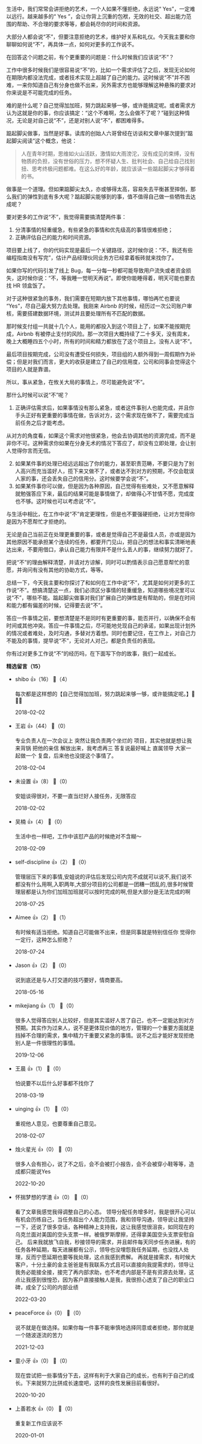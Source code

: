 生活中，我们常常会讲拒绝的艺术，一个人如果不懂拒绝，永远说“ Yes”，一定难以远行。越来越多的“ Yes ”，会让你背上沉重的包袱，无效的社交、超出能力范围的帮助、不合理的要求等等，都会耗尽你的时间和资源。

大部分人都会说“不”，但要注意拒绝的艺术，维护好关系和礼仪。今天我主要和你聊聊如何说“不”，再具体一点，如何对更多的工作说不。

在回答这个问题之前，有个更重要的问题是：什么时候我们应该说“不”？

工作中很多时候我们是很容易说“不”的，比如一个需求评估了之后，发现无论如何在期限内都没法完成，或者技术实现上超越了自己的能力。这时候说“不”并不困难，一来你知道自己有分身也做不出来，另外需求方也能够理解这种悬殊的要求对你来说是不可能完成的任务。

难的是什么呢？自己觉得加加班，努力跳起来够一够，或许能搞定呢。或者需求方认为这就是你的事，你应该搞定：“这个不难啊，怎么会做不了呢？”碰到这种情况，无论是对自己说“不”，还是对别人说“不”，都困难得多。

踮起脚尖做事，当然是好事。读库的创始人六哥曾经在访谈和文章中屡次提到“踮起脚尖阅读”这个概念，他说：

> 人在青年时期，思维如火山活跃，激情如大雨滂沱，没有成见的束缚，没有物质的负担，没有世俗的压力，想不怀疑人生、批判社会、自己给自己找别扭、思考终极问题都难。在这么好的年龄，就应该读一些踮起脚尖才够得着的书。

做事是一个道理。但如果踮脚尖太久，亦或够得太高，容易失去平衡甚至摔倒，那么我们的弹性到底有多大呢？踮起脚尖能够到的事，值不值得自己做一些牺牲去达成呢？

要对更多的工作说“不”，我觉得需要搞清楚两件事：

1. 分清事情的轻重缓急，有些紧急的事情和优先级高的事情很难拒绝；
2. 正确评估自己的能力和时间资源。

项目要上线了，你的代码实现是最后一个关键路径，这时候你说：“不，我还有些编程指南没有写完”，估计产品经理伙同业务方已经拿着板砖就来找你了。

如果你写的代码引发了线上 Bug，每一分每一秒都可能导致用户流失或者资金损失，这时候你说：“不，等我睡一觉明天再说”。即使你能睡得着，明天可能也要去找 HR 领盒饭了。

对于这种很紧急的事务，我们需要在短期内放下其他事情，哪怕再忙也要说 “Yes”，尽自己最大努力去处理。我刚来 Airbnb 的时候，经历过一次公司账户审核，需要搭建数据环境，测试并且要处理所有不匹配的数据。

那时候支付组一共就十几个人，能用的都投入到这个项目上了，如果不能按期完成，Airbnb 有被停止支付的风险。那一次项目大概持续了二十多天，没有周末，晚上大概睡四五个小时，所有的时间和精力都放在了这个项目上。没有人说“不”。

最后项目按期完成，公司没有遭受任何损失，项目组的人额外得到一周假期作为补偿；但是对我们而言，更大的收获是建立了自己的信用度，公司和同事会觉得这个项目的人就是靠谱。

所以，事从紧急，在攸关大局的事情上，尽可能避免说“不”。

那什么时候可以说“不”呢？

1. 正确评估需求后，如果事情没有那么紧急，或者这件事别人也能完成，并且你手头正好有更重要的事情在做，告诉对方，这个需求现在做不了，需要完成当前任务之后才能考虑。

从对方的角度看，如果这个需求对他很紧急，他会去协调其他的资源完成，而不是非你不可。这种需求你如果在分身无术的情况下答应了，却没有立即处理，会让别人觉得你言而无信。

2. 如果某件事的处理已经远远超出了你的能力，甚至职责范畴，不要只是为了别人高兴而充当滥好人，揽下来又做不了，或者达不到对方的预期，不仅会耽误人家的事，还会丢失自己的信用分。这时候要学会说“不”。
3. 如果某件事你可以做，但是因为各种原因，自己觉得有些难处，又不愿意解释就勉强答应下来，最后的结果可能是事情做了，却做得心不甘情不愿，完成度也不够。这时候也可以考虑说“不”。

与生活中相比，在工作中说“不”肯定更理性，但是也不要强硬拒绝，让对方觉得你是因为不愿帮忙才拒绝的。

无论是自己当前正在处理更重要的事，或者是觉得自己不是最佳人员，亦或是因为其他原因不能承担某个连续的任务，都要开门见山，把自己的想法和事实清晰地表达出来，不要用借口，承认自己能力有限并不是什么丢人的事，继续努力就好了。

把说“不”的理由解释清楚，并请对方谅解，同时可以酌情表示自己愿意帮忙的意愿，并询问有没有其他的协助方式，等等。

总结一下，今天我主要和你探讨了和如何在工作中说“不”，尤其是如何对更多的工作说“不”。想搞清楚这一点，我们必须区分事情的轻重缓急，知道哪些境况里可以说“不”，哪些不能。踮起脚尖做事对我们扩展自己的弹性是有帮助的，但是在时间和能力都有偏差的时候，记得要去说“不”。

答应一件事情之前，要想清楚是不是同时有更重要的事，能否并行，以确保不会有时间或其他冲突。答应一件事情之后，尽可能地兑现自己的承诺，如果出现计划外的情况或者难处，及时沟通，多替对方着想。同时也要记住，在工作上，对自己力不能及的事情，提早说“不”，无论对人对己，都是负责任的表现。

你有过对更多工作说“不”的经历吗，在下面写下你的故事，我们一起成长。
<div><strong>精选留言（15）</strong></div><ul>
<li><span>shibo</span> 👍（16） 💬（4）<p>每次都是这样想的【自己觉得加加班，努力跳起来够一够，或许能搞定呢。】🤣🤣🤣</p>2018-02-02</li><br/><li><span>王岩</span> 👍（44） 💬（0）<p>专业负责人在一次会议上 突然让我负责两个坐烂的 项目，其实他就是想让我来背锅 把他的亲信 解放出来，我考虑再三 答复说最好喊上 直属领导 大家一起做一个 复盘，后来他也没提这个事情了。</p>2018-02-04</li><br/><li><span>未设置</span> 👍（8） 💬（0）<p>安姐谈得很对，不要一直当烂好人接任务，无限答应</p>2018-02-02</li><br/><li><span>吴楠</span> 👍（4） 💬（0）<p>生活中也一样吧，工作中该怼产品的时候绝对不含糊～</p>2018-02-09</li><br/><li><span>self-discipline</span> 👍（2） 💬（0）<p>管理层压下来的事情,安姐说的评估后发现公司内完不成就可以说不,我们说不都没有什么用啊,入职两年,大部分项目的公司都是一团糟一团乱的,很多时候管理层都是认为你们加班加班就可以按时完成的啊,但是大部分是无法完成的啊</p>2018-07-25</li><br/><li><span>Aimee</span> 👍（2） 💬（1）<p>有时候有适当拒绝。知道自己可能做不出来，但是同事就是特别信任你 觉得你一定行，这种怎么拒绝？</p>2018-07-24</li><br/><li><span>Jason</span> 👍（2） 💬（0）<p>说到底还是与人打交道的技巧要好，情商要高。</p>2018-05-16</li><br/><li><span>mikejiang</span> 👍（1） 💬（0）<p>很多人觉得答应别人比较好，但是其实滥好人苦了自己，也不一定能达到对方预期。其实作为过来人，说不是更体现价值的地方，管理的一个重要方面就是挡掉不合理的需求，集中精力干重要又紧急的事情。说不之后才能好发现拒绝别人是一件很理性的事情。</p>2019-12-06</li><br/><li><span>王晨</span> 👍（1） 💬（0）<p>怕说要不以后什么好事都不找你了</p>2018-03-19</li><br/><li><span>uinging</span> 👍（1） 💬（0）<p>重视他人意见，也要尊重自己意见。</p>2018-02-07</li><br/><li><span>烛火星光</span> 👍（0） 💬（0）<p>很多人会有担心，说了不之后，会不会被打小报告，会不会被穿小鞋等等，造成都只能说Yes</p>2022-10-20</li><br/><li><span>怀揣梦想的学渣</span> 👍（0） 💬（0）<p>看了文章我感觉我得调整自己的心态。
领导分配任务增多时，我是很开心可以有机会历练自己，当任务超出个人能力范围，我和领导沟通，领导说让我坚持一下，还说了很多空话，各种精神上支持我，这让我感觉很沮丧，如同现在的乌克兰面对美国的空头支票一样。被俄罗斯摩擦，还得拿美国空头支票安慰自己。
后来我就放飞自我，秒接领导的需求，并且邮件每天同步任务进展，有的任务各种延期，每天进展都有公示，领导也没埋怨我任务延期，也没找人处理，反而宁愿延期也要等我处理，这点我感到费解。
再就是接需求，有时候大客户，十分土豪的金主爸爸是有我联系方式且可以直接向我提需求的，领导让我务必能接全接，接完了再内部求助，也不考虑内部是不是有资源去处理，这点让我感到很惶恐，因为客户直接接触人是我，我很担心透支了自己的职业口碑，成全了公司的内部业绩</p>2022-03-20</li><br/><li><span>peaceForce</span> 👍（0） 💬（0）<p>说不就是在做选择。如果你每一件事不能审慎地选择同意或者拒绝，那你就是一个随波逐流的苦力</p>2021-12-03</li><br/><li><span>童小牙</span> 👍（0） 💬（0）<p>现在尝试把一些事情分下去，这样有利于大家自己的成长，也有利于自己的成长。下来就努力比拼成长速度吧，这样的良性发展目前看很好。</p>2020-10-20</li><br/><li><span>上善若水</span> 👍（0） 💬（0）<p>重复新工作应该说不</p>2020-01-01</li><br/>
</ul>